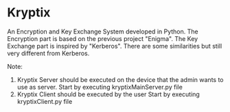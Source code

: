 # Kryptix
An Encryption and Key Exchange System developed in Python. The Encryption part is based on the previous project "Enigma". The Key Exchange part is inspired by "Kerberos". There are some similarities but still very different from Kerberos. 

Note:
1.  Kryptix Server should be executed on the device that the admin wants to use as server. 
    Start by executing kryptixMainServer.py file
2.  Kryptix Client should be executed by the user
    Start by executing kryptixClient.py file
